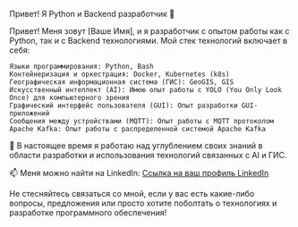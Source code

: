 Привет! Я Python и Backend разработчик 👋

Привет! Меня зовут [Ваше Имя], и я разработчик с опытом работы как с Python, так и с Backend технологиями. Мой стек технологий включает в себя:

    Языки программирования: Python, Bash
    Контейнеризация и оркестрация: Docker, Kubernetes (k8s)
    Географическая информационная система (ГИС): GeoGIS, GIS
    Искусственный интеллект (AI): Имею опыт работы с YOLO (You Only Look Once) для компьютерного зрения
    Графический интерфейс пользователя (GUI): Опыт разработки GUI-приложений
    Сообщения между устройствами (MQTT): Опыт работы с MQTT протоколом
    Apache Kafka: Опыт работы с распределенной системой Apache Kafka

🌱 В настоящее время я работаю над углублением своих знаний в области разработки и использования технологий связанных с AI и ГИС.

📫 Меня можно найти на LinkedIn: [Ссылка на ваш профиль LinkedIn](https://www.linkedin.com/in/usmanov-kanat-python-developer/)

Не стесняйтесь связаться со мной, если у вас есть какие-либо вопросы, предложения или просто хотите поболтать о технологиях и разработке программного обеспечения!
